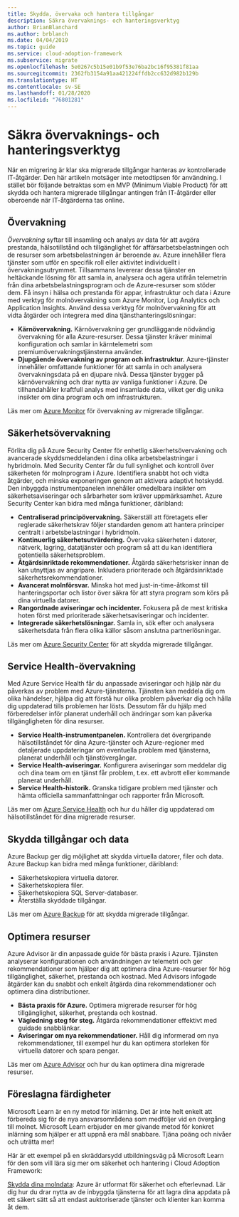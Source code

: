 ```yaml
---
title: Skydda, övervaka och hantera tillgångar
description: Säkra övervaknings- och hanteringsverktyg
author: BrianBlanchard
ms.author: brblanch
ms.date: 04/04/2019
ms.topic: guide
ms.service: cloud-adoption-framework
ms.subservice: migrate
ms.openlocfilehash: 5e0267c5b15e01b9f53e76ba2bc16f95381f81aa
ms.sourcegitcommit: 2362fb3154a91aa421224ffdb2cc632d982b129b
ms.translationtype: HT
ms.contentlocale: sv-SE
ms.lasthandoff: 01/28/2020
ms.locfileid: "76801281"
---
```

# <a name="secure-monitoring-and-management-tools"></a>Säkra övervaknings- och hanteringsverktyg

När en migrering är klar ska migrerade tillgångar hanteras av kontrollerade IT-åtgärder. Den här artikeln motsäger inte metodtipsen för användning. I stället bör följande betraktas som en MVP (Minimum Viable Product) för att skydda och hantera migrerade tillgångar antingen från IT-åtgärder eller oberoende när IT-åtgärderna tas online.

## <a name="monitoring"></a>Övervakning

*Övervakning* syftar till insamling och analys av data för att avgöra prestanda, hälsotillstånd och tillgänglighet för affärsarbetsbelastningen och de resurser som arbetsbelastningen är beroende av. Azure innehåller flera tjänster som utför en specifik roll eller aktivitet individuellt i övervakningsutrymmet. Tillsammans levererar dessa tjänster en heltäckande lösning för att samla in, analysera och agera utifrån telemetrin från dina arbetsbelastningsprogram och de Azure-resurser som stöder dem. Få insyn i hälsa och prestanda för appar, infrastruktur och data i Azure med verktyg för molnövervakning som Azure Monitor, Log Analytics och Application Insights. Använd dessa verktyg för molnövervakning för att vidta åtgärder och integrera med dina tjänsthanteringslösningar:

- **Kärnövervakning.** Kärnövervakning ger grundläggande nödvändig övervakning för alla Azure-resurser. Dessa tjänster kräver minimal konfiguration och samlar in kärntelemetri som premiumövervakningstjänsterna använder.
- **Djupgående övervakning av program och infrastruktur.** Azure-tjänster innehåller omfattande funktioner för att samla in och analysera övervakningsdata på en djupare nivå. Dessa tjänster bygger på kärnövervakning och drar nytta av vanliga funktioner i Azure. De tillhandahåller kraftfull analys med insamlade data, vilket ger dig unika insikter om dina program och om infrastrukturen.

Läs mer om [Azure Monitor](https://docs.microsoft.com/azure/azure-monitor/overview) för övervakning av migrerade tillgångar.

## <a name="security-monitoring"></a>Säkerhetsövervakning

Förlita dig på Azure Security Center för enhetlig säkerhetsövervakning och avancerade skyddsmeddelanden i dina olika arbetsbelastningar i hybridmoln. Med Security Center får du full synlighet och kontroll över säkerheten för molnprogram i Azure. Identifiera snabbt hot och vidta åtgärder, och minska exponeringen genom att aktivera adaptivt hotskydd. Den inbyggda instrumentpanelen innehåller omedelbara insikter om säkerhetsaviseringar och sårbarheter som kräver uppmärksamhet. Azure Security Center kan bidra med många funktioner, däribland:

- **Centraliserad principövervakning.** Säkerställ att företagets eller reglerade säkerhetskrav följer standarden genom att hantera principer centralt i arbetsbelastningar i hybridmoln.
- **Kontinuerlig säkerhetsutvärdering.** Övervaka säkerheten i datorer, nätverk, lagring, datatjänster och program så att du kan identifiera potentiella säkerhetsproblem.
- **Åtgärdsinriktade rekommendationer.** Åtgärda säkerhetsrisker innan de kan utnyttjas av angripare. Inkludera prioriterade och åtgärdsinriktade säkerhetsrekommendationer.
- **Avancerat molnförsvar.** Minska hot med just-in-time-åtkomst till hanteringsportar och listor över säkra för att styra program som körs på dina virtuella datorer.
- **Rangordnade aviseringar och incidenter.** Fokusera på de mest kritiska hoten först med prioriterade säkerhetsaviseringar och incidenter.
- **Integrerade säkerhetslösningar.** Samla in, sök efter och analysera säkerhetsdata från flera olika källor såsom anslutna partnerlösningar.

Läs mer om [Azure Security Center](https://docs.microsoft.com/azure/security-center) för att skydda migrerade tillgångar.

## <a name="service-health-monitoring"></a>Service Health-övervakning

Med Azure Service Health får du anpassade aviseringar och hjälp när du påverkas av problem med Azure-tjänsterna. Tjänsten kan meddela dig om olika händelser, hjälpa dig att förstå hur olika problem påverkar dig och hålla dig uppdaterad tills problemen har lösts. Dessutom får du hjälp med förberedelser inför planerat underhåll och ändringar som kan påverka tillgängligheten för dina resurser.

- **Service Health-instrumentpanelen.** Kontrollera det övergripande hälsotillståndet för dina Azure-tjänster och Azure-regioner med detaljerade uppdateringar om eventuella problem med tjänsterna, planerat underhåll och tjänstövergångar.
- **Service Health-aviseringar.** Konfigurera aviseringar som meddelar dig och dina team om en tjänst får problem, t.ex. ett avbrott eller kommande planerat underhåll.
- **Service Health-historik.** Granska tidigare problem med tjänster och hämta officiella sammanfattningar och rapporter från Microsoft.

Läs mer om [Azure Service Health](https://docs.microsoft.com/azure/service-health) och hur du håller dig uppdaterad om hälsotillståndet för dina migrerade resurser.

## <a name="protect-assets-and-data"></a>Skydda tillgångar och data

Azure Backup ger dig möjlighet att skydda virtuella datorer, filer och data. Azure Backup kan bidra med många funktioner, däribland:

- Säkerhetskopiera virtuella datorer.
- Säkerhetskopiera filer.
- Säkerhetskopiera SQL Server-databaser.
- Återställa skyddade tillgångar.

Läs mer om [Azure Backup](https://docs.microsoft.com/azure/backup) för att skydda migrerade tillgångar.

## <a name="optimize-resources"></a>Optimera resurser

Azure Advisor är din anpassade guide för bästa praxis i Azure. Tjänsten analyserar konfigurationen och användningen av telemetri och ger rekommendationer som hjälper dig att optimera dina Azure-resurser för hög tillgänglighet, säkerhet, prestanda och kostnad. Med Advisors infogade åtgärder kan du snabbt och enkelt åtgärda dina rekommendationer och optimera dina distributioner.

- **Bästa praxis för Azure.** Optimera migrerade resurser för hög tillgänglighet, säkerhet, prestanda och kostnad.
- **Vägledning steg för steg.** Åtgärda rekommendationer effektivt med guidade snabblänkar.
- **Aviseringar om nya rekommendationer.** Håll dig informerad om nya rekommendationer, till exempel hur du kan optimera storleken för virtuella datorer och spara pengar.

Läs mer om [Azure Advisor](https://docs.microsoft.com/azure/advisor/advisor-overview) och hur du kan optimera dina migrerade resurser.

## <a name="suggested-skills"></a>Föreslagna färdigheter

Microsoft Learn är en ny metod för inlärning. Det är inte helt enkelt att förbereda sig för de nya ansvarsområdena som medföljer vid en övergång till molnet. Microsoft Learn erbjuder en mer givande metod för konkret inlärning som hjälper er att uppnå era mål snabbare. Tjäna poäng och nivåer och uträtta mer!

Här är ett exempel på en skräddarsydd utbildningsväg på Microsoft Learn för den som vill lära sig mer om säkerhet och hantering i Cloud Adoption Framework: 

[Skydda dina molndata](https://docs.microsoft.com/learn/paths/secure-your-cloud-data/): Azure är utformat för säkerhet och efterlevnad. Lär dig hur du drar nytta av de inbyggda tjänsterna för att lagra dina appdata på ett säkert sätt så att endast auktoriserade tjänster och klienter kan komma åt dem.
